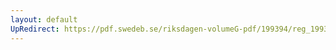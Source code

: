 ```yaml
---
layout: default
UpRedirect: https://pdf.swedeb.se/riksdagen-volumeG-pdf/199394/reg_199394/reg_199394_0424.pdf
---
```


